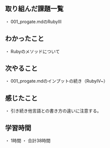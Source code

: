 ## 取り組んだ課題一覧
・ 001_progate.mdのRubyⅢ
## わかったこと
・ Rubyのメソッドについて
## 次やること
・ 001_progate.mdのインプットの続き（RubyⅣ~）
## 感じたこと
・ 引き続き他言語との書き方の違いに注意する。
## 学習時間
・ 1時間
・ 合計38時間
